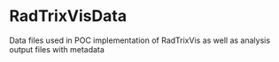 # RadTrixVisData
Data files used in POC implementation of RadTrixVis as well as analysis output files with metadata
